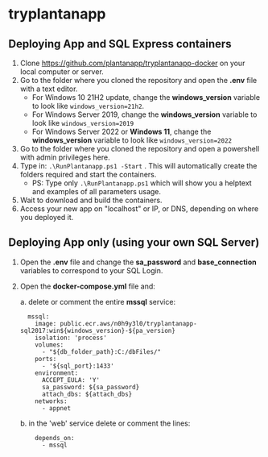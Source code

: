 # tryplantanapp

## Deploying App and SQL Express containers
1. Clone https://github.com/plantanapp/tryplantanapp-docker on your local computer or server.
2. Go to the folder where you cloned the repository and open the **.env** file with a text editor.
   - For Windows 10 21H2 update, change the **windows_version** variable to look like `windows_version=21h2`.
   - For Windows Server 2019, change the **windows_version** variable to look like `windows_version=2019`
   - For Windows Server 2022 or **Windows 11**, change the **windows_version** variable to look like `windows_version=2022`
3. Go to the folder where you cloned the repository and open a powershell with admin privileges here.
4. Type in: `.\RunPlantanapp.ps1 -Start` . This will automatically create the folders required and start the containers.
    - PS: Type only `.\RunPlantanapp.ps1` which will show you a helptext and examples of all parameters usage.
5. Wait to download and build the containers.
6. Access your new app on "localhost" or IP, or DNS, depending on where you deployed it. 


## Deploying App only (using your own SQL Server)
1. Open the **.env** file and change the **sa_password** and **base_connection** variables to correspond to your SQL Login.
2. Open the **docker-compose.yml** file and: 

	a. delete or comment the entire **mssql** service:
	```
	  mssql:
	    image: public.ecr.aws/n0h9y3l0/tryplantanapp-sql2017:win${windows_version}-${pa_version}
	    isolation: 'process'
	    volumes:
	      - "${db_folder_path}:C:/dbFiles/"
	    ports:
	      - '${sql_port}:1433'
	    environment:
	      ACCEPT_EULA: 'Y'
	      sa_password: ${sa_password}
	      attach_dbs: ${attach_dbs}
	    networks:
	      - appnet
	```
	b. in the 'web' service delete or comment the lines: 	
	```
	    depends_on:
	      - mssql
	``` 
